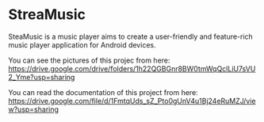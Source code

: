 # StreaMusic
SteaMusic is a music player aims to create a user-friendly and feature-rich music player application for Android devices.

You can see the pictures of this projec from here: https://drive.google.com/drive/folders/1h22QGBGnr8BW0tmWqQclLiU7sVU2_Yme?usp=sharing 

You can read the documentation of this project from here: https://drive.google.com/file/d/1FmtqUds_sZ_Pto0gUnV4u1Bj24eRuMZJ/view?usp=sharing
